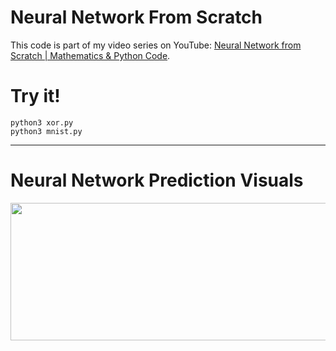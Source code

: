 # Neural Network From Scratch

This code is part of my video series on YouTube: [Neural Network from Scratch | Mathematics & Python Code](https://youtube.com/playlist?list=PLQ4osgQ7WN6PGnvt6tzLAVAEMsL3LBqpm).

# Try it!

```
python3 xor.py
python3 mnist.py
```

---
# Neural Network Prediction Visuals
<img src="https://i.imgur.com/1uT239s.png" width="600" height="220">
